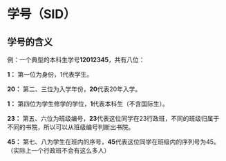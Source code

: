 # 学号（SID）

## 学号的含义

例：一个典型的本科生学号**12012345**，共有八位：

**1：** 第一位为身份，1代表学生。

**20：** 第二、三位为入学年份，**20**代表20年入学。

**1：** 第四位为学生修学的学位，**1**代表本科生（不含国际生）。

**23：** 第五、六位为班级编号，**23**代表这位同学在23行政班，不同的班级归属于不同的书院，所以可以从班级编号判断出书院。

**45：** 第七、八为学生在班内的序号，**45**代表这位同学在班级内的序列号为45。（实际上一个行政班不会有这么多人）
